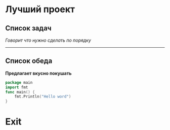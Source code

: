 # Лучший проект

## Список задач

_Говорит что нужно сделать по порядку_

___

## Список обеда

__Предлагает вкусно покушать__

``` go
package main
import fmt
func main() {
    fmt.Println("Hello word")
}
```

# Exit